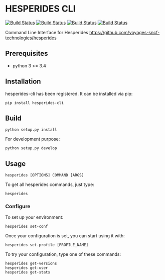 # HESPERIDES CLI

[![Build Status](https://travis-ci.org/victorsalaun/hesperides-cli.svg?branch=master)](https://travis-ci.org/victorsalaun/hesperides-cli) [![Build Status](https://img.shields.io/pypi/v/hesperides-cli.svg)](https://pypi.python.org/pypi/requests) [![Build Status](https://img.shields.io/pypi/pyversions/hesperides-cli.svg)](https://pypi.python.org/pypi/requests) [![Build Status](https://img.shields.io/pypi/l/hesperides-cli.svg)](https://pypi.python.org/pypi/requests)

Command Line Interface for Hesperides https://github.com/voyages-sncf-technologies/hesperides

## Prerequisites

- python 3 >= 3.4

## Installation

hesperides-cli has been registered. It can be installed via pip:

    pip install hesperides-cli

## Build

    python setup.py install

For development purpose:

    python setup.py develop

## Usage

    hesperides [OPTIONS] COMMAND [ARGS]

To get all hesperides commands, just type:

    hesperides

### Configure

To set up your environment:

    hesperides set-conf
    
Once your configuration is set, you can start using it with:

    hesperides set-profile [PROFILE_NAME]

To try your configuration, type one of these commands:

    hesperides get-versions
    hesperides get-user
    hesperides get-stats
    